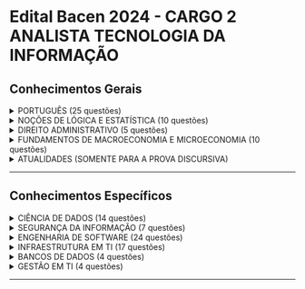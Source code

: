 # Edital Bacen 2024 - CARGO 2 ANALISTA TECNOLOGIA DA INFORMAÇÃO

## Conhecimentos Gerais

<details>
  <summary>PORTUGUÊS (25 questões)</summary>
</details>

<details>
  <summary>NOÇÕES DE LÓGICA E ESTATÍSTICA (10 questões)</summary>
</details>

<details>
  <summary>DIREITO ADMINISTRATIVO (5 questões)</summary>
</details>

<details>
  <summary>FUNDAMENTOS DE MACROECONOMIA E MICROECONOMIA (10 questões)</summary>
  <br>

  <details>
    <summary>I MACROECONOMIA</summary>
    <br>

  <details><sumary>1. Contas nacionais</sumary><br>

O PIB nominal de um país sempre excede seu PIB real devido à inflação. (Verdadeiro/Falso)
Justificativa: Falso. O PIB nominal é o valor total de bens e serviços produzidos a preços correntes, enquanto o PIB real é ajustado pela inflação para refletir os preços constantes, portanto, o PIB real pode exceder ou ser igual ao PIB nominal, dependendo da inflação.

</details>
    
  2. Agregados monetários
  3. Multiplicador monetário, criação e destruição de moeda
  4. Contas do sistema monetário
  5. Balanço de pagamentos

  </details>
  
  <details>
  <summary>II MICROECONOMIA</summary>
  <br>

  1. Estrutura de mercado:
      - Formas de organização da atividade econômica, o papel dos preços, custo de oportunidade e fronteiras das possibilidades de produção
  2. Oferta e demanda:
      - Curvas de indiferença
      - Restrição orçamentária
      - Equilíbrio do consumidor
      - Efeitos preço, renda e substituição
      - Curva de demanda
      - Elasticidade da demanda
      
# Edital Bacen 2024 - CARGO 2 ANALISTA TECNOLOGIA DA INFORMAÇÃO

## Conhecimentos Gerais

<details>
  <summary>PORTUGUÊS (25 questões)</summary>
</details>

<details>
  <summary>NOÇÕES DE LÓGICA E ESTATÍSTICA (10 questões)</summary>
</details>

<details>
  <summary>DIREITO ADMINISTRATIVO (5 questões)</summary>
</details>

<details>
  <summary>FUNDAMENTOS DE MACROECONOMIA E MICROECONOMIA (10 questões)</summary>
  <br>

  <details>
    <summary>I MACROECONOMIA</summary>
    <br>

  1. Contas nacionais
  2. Agregados monetários
  3. Multiplicador monetário, criação e destruição de moeda
  4. Contas do sistema monetário
  5. Balanço de pagamentos

  </details>
  
  <details>
  <summary>II MICROECONOMIA</summary>
  <br>

  1. Estrutura de mercado:
      - Formas de organização da atividade econômica, o papel dos preços, custo de oportunidade e fronteiras das possibilidades de produção
  2. Oferta e demanda:
      - Curvas de indiferença
      - Restrição orçamentária
      - Equilíbrio do consumidor
      - Efeitos preço, renda e substituição
      - Curva de demanda
      - Elasticidade da demanda

</details>

</details>

<details>
  <summary>ATUALIDADES (SOMENTE PARA A PROVA DISCURSIVA)</summary>
</details>

---
## Conhecimentos Específicos

<details>
  <summary>CIÊNCIA DE DADOS (14 questões)</summary>
</details>

<details>
  <summary>SEGURANÇA DA INFORMAÇÃO (7 questões)</summary>
  <br>
  
Verdadeiro ou Falso: Autenticação e autorização são conceitos diferentes na gestão de identidades e acesso.
Resposta: Verdadeiro.
Justificativa: Na gestão de identidades e acesso, a autenticação é o processo de verificar a identidade de um usuário, enquanto a autorização é o processo de conceder ou negar acesso a recursos específicos com base nas credenciais autenticadas.

Verdadeiro ou Falso: O Single Sign-On (SSO) permite que os usuários acessem múltiplos sistemas ou aplicativos com uma única autenticação.
Resposta: Verdadeiro.
Justificativa: O SSO é um método que permite aos usuários acessar vários sistemas ou aplicativos com uma única autenticação, o que aumenta a conveniência e a eficiência, além de reduzir o número de senhas que os usuários precisam lembrar.

Verdadeiro ou Falso: O OAuth2 é um protocolo de autorização amplamente utilizado para permitir que aplicativos acessem recursos em nome de usuários sem revelar suas credenciais.
Resposta: Verdadeiro.
Justificativa: O OAuth2 é um protocolo de autorização amplamente adotado que permite que aplicativos acessem recursos em nome dos usuários sem necessidade de compartilhar suas credenciais. Ele é frequentemente usado em integrações de API e autenticação de aplicativos.

Verdadeiro ou Falso: A criptografia protege os dados em trânsito, enquanto os controles de acesso protegem os dados em repouso.
Resposta: Verdadeiro.
Justificativa: A criptografia é usada para proteger dados enquanto estão sendo transmitidos, enquanto os controles de acesso, como autenticação e autorização, protegem os dados armazenados em sistemas ou dispositivos.

Verdadeiro ou Falso: Um Intrusion Detection System (IDS) monitora e analisa o tráfego de rede em busca de atividades suspeitas ou violações de segurança.
Resposta: Verdadeiro.
Justificativa: Um IDS é projetado para monitorar e analisar o tráfego de rede em busca de padrões ou comportamentos suspeitos que possam indicar uma violação de segurança ou atividade maliciosa.

Verdadeiro ou Falso: O Security Information and Event Management (SIEM) é uma solução que fornece análise em tempo real de eventos de segurança em uma infraestrutura de TI.
Resposta: Verdadeiro.
Justificativa: O SIEM é uma solução que fornece análise em tempo real de eventos de segurança em uma infraestrutura de TI, permitindo a detecção precoce e resposta a incidentes de segurança.

Verdadeiro ou Falso: O NIST Cybersecurity Framework fornece uma estrutura para organizações gerenciarem e mitigarem riscos de segurança cibernética.
Resposta: Verdadeiro.
Justificativa: O NIST Cybersecurity Framework é uma estrutura abrangente que fornece orientação para organizações em todos os setores para gerenciar e mitigar riscos de segurança cibernética, incluindo diretrizes para identificação, proteção, detecção, resposta e recuperação de incidentes de segurança.

Verdadeiro ou Falso: A criptografia de chave pública é comumente usada para assinar digitalmente documentos e mensagens de e-mail.
Resposta: Verdadeiro.
Justificativa: A criptografia de chave pública é frequentemente usada para assinar digitalmente documentos e mensagens de e-mail, garantindo sua autenticidade e integridade.

Verdadeiro ou Falso: Um firewall é uma solução que monitora e controla o tráfego de rede com base em regras de segurança predefinidas.
Resposta: Verdadeiro.
Justificativa: Um firewall é uma solução de segurança que monitora e controla o tráfego de rede com base em regras predefinidas para proteger uma rede contra acesso não autorizado e ataques cibernéticos.

Verdadeiro ou Falso: O antispam é uma solução projetada para detectar e bloquear e-mails indesejados ou maliciosos.
Resposta: Verdadeiro.
Justificativa: O antispam é uma solução que visa detectar e bloquear e-mails indesejados ou maliciosos, ajudando a proteger os usuários contra phishing, spam e outras ameaças relacionadas a e-mails.

</details>

<details>
  <summary>ENGENHARIA DE SOFTWARE (24 questões)</summary>
</details>

<details>
  <summary>INFRAESTRUTURA EM TI (17 questões)</summary>
</details>

<details>
  <summary>BANCOS DE DADOS (4 questões)</summary>
</details>

<details>
  <summary>GESTÃO EM TI (4 questões)</summary>
</details>

---
<!--script>
// Script para o funcionamento do accordion
document.addEventListener("DOMContentLoaded", function() {
  const details = document.querySelectorAll("details");

  details.forEach(detail => {
    detail.addEventListener("toggle", function() {
      this.classList.toggle("active", this.open);
    });
  });
});
</script-->

</details>

</details>

<details>
  <summary>ATUALIDADES (SOMENTE PARA A PROVA DISCURSIVA)</summary>
</details>

---
## Conhecimentos Específicos

<details>
  <summary>CIÊNCIA DE DADOS (14 questões)</summary>
</details>

<details>
  <summary>SEGURANÇA DA INFORMAÇÃO (7 questões)</summary>
  <br>
  
Verdadeiro ou Falso: Autenticação e autorização são conceitos diferentes na gestão de identidades e acesso.
Resposta: Verdadeiro.
Justificativa: Na gestão de identidades e acesso, a autenticação é o processo de verificar a identidade de um usuário, enquanto a autorização é o processo de conceder ou negar acesso a recursos específicos com base nas credenciais autenticadas.

Verdadeiro ou Falso: O Single Sign-On (SSO) permite que os usuários acessem múltiplos sistemas ou aplicativos com uma única autenticação.
Resposta: Verdadeiro.
Justificativa: O SSO é um método que permite aos usuários acessar vários sistemas ou aplicativos com uma única autenticação, o que aumenta a conveniência e a eficiência, além de reduzir o número de senhas que os usuários precisam lembrar.

Verdadeiro ou Falso: O OAuth2 é um protocolo de autorização amplamente utilizado para permitir que aplicativos acessem recursos em nome de usuários sem revelar suas credenciais.
Resposta: Verdadeiro.
Justificativa: O OAuth2 é um protocolo de autorização amplamente adotado que permite que aplicativos acessem recursos em nome dos usuários sem necessidade de compartilhar suas credenciais. Ele é frequentemente usado em integrações de API e autenticação de aplicativos.

Verdadeiro ou Falso: A criptografia protege os dados em trânsito, enquanto os controles de acesso protegem os dados em repouso.
Resposta: Verdadeiro.
Justificativa: A criptografia é usada para proteger dados enquanto estão sendo transmitidos, enquanto os controles de acesso, como autenticação e autorização, protegem os dados armazenados em sistemas ou dispositivos.

Verdadeiro ou Falso: Um Intrusion Detection System (IDS) monitora e analisa o tráfego de rede em busca de atividades suspeitas ou violações de segurança.
Resposta: Verdadeiro.
Justificativa: Um IDS é projetado para monitorar e analisar o tráfego de rede em busca de padrões ou comportamentos suspeitos que possam indicar uma violação de segurança ou atividade maliciosa.

Verdadeiro ou Falso: O Security Information and Event Management (SIEM) é uma solução que fornece análise em tempo real de eventos de segurança em uma infraestrutura de TI.
Resposta: Verdadeiro.
Justificativa: O SIEM é uma solução que fornece análise em tempo real de eventos de segurança em uma infraestrutura de TI, permitindo a detecção precoce e resposta a incidentes de segurança.

Verdadeiro ou Falso: O NIST Cybersecurity Framework fornece uma estrutura para organizações gerenciarem e mitigarem riscos de segurança cibernética.
Resposta: Verdadeiro.
Justificativa: O NIST Cybersecurity Framework é uma estrutura abrangente que fornece orientação para organizações em todos os setores para gerenciar e mitigar riscos de segurança cibernética, incluindo diretrizes para identificação, proteção, detecção, resposta e recuperação de incidentes de segurança.

Verdadeiro ou Falso: A criptografia de chave pública é comumente usada para assinar digitalmente documentos e mensagens de e-mail.
Resposta: Verdadeiro.
Justificativa: A criptografia de chave pública é frequentemente usada para assinar digitalmente documentos e mensagens de e-mail, garantindo sua autenticidade e integridade.

Verdadeiro ou Falso: Um firewall é uma solução que monitora e controla o tráfego de rede com base em regras de segurança predefinidas.
Resposta: Verdadeiro.
Justificativa: Um firewall é uma solução de segurança que monitora e controla o tráfego de rede com base em regras predefinidas para proteger uma rede contra acesso não autorizado e ataques cibernéticos.

Verdadeiro ou Falso: O antispam é uma solução projetada para detectar e bloquear e-mails indesejados ou maliciosos.
Resposta: Verdadeiro.
Justificativa: O antispam é uma solução que visa detectar e bloquear e-mails indesejados ou maliciosos, ajudando a proteger os usuários contra phishing, spam e outras ameaças relacionadas a e-mails.

</details>

<details>
  <summary>ENGENHARIA DE SOFTWARE (24 questões)</summary>
</details>

<details>
  <summary>INFRAESTRUTURA EM TI (17 questões)</summary>
</details>

<details>
  <summary>BANCOS DE DADOS (4 questões)</summary>
</details>

<details>
  <summary>GESTÃO EM TI (4 questões)</summary>
</details>

---
<!--script>
// Script para o funcionamento do accordion
document.addEventListener("DOMContentLoaded", function() {
  const details = document.querySelectorAll("details");

  details.forEach(detail => {
    detail.addEventListener("toggle", function() {
      this.classList.toggle("active", this.open);
    });
  });
});
</script-->
